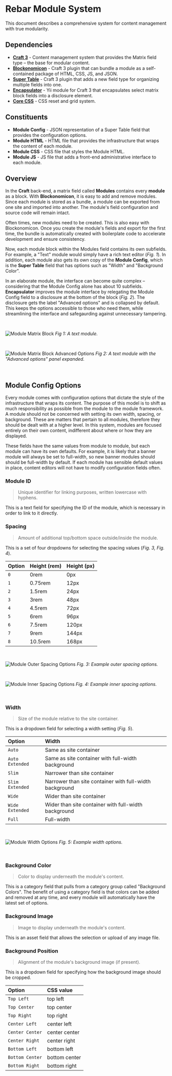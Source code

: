 # Rebar Module System

This document describes a comprehensive system for content management with true modularity.

## Dependencies

* **[Craft 3](https://github.com/craftcms/cms)** - Content management system that provides the Matrix field type – the base for modular content.
* **[Blockonomicon](https://github.com/charliedevelopment/craft3-blockonomicon/)** - Craft 3 plugin that can bundle a module as a self-contained package of HTML, CSS, JS, and JSON.
* **[Super Table](https://github.com/verbb/super-table)** - Craft 3 plugin that adds a new field type for organizing multiple fields into one.
* **[Encapsulator](https://github.com/charliedevelopment/encapsulator)** - Yii module for Craft 3 that encapsulates select matrix block fields into a disclosure element.
* **[Core CSS](https://github.com/alecrios/core-css)** - CSS reset and grid system.

## Constituents

* **Module Config** - JSON representation of a Super Table field that provides the configuration options.
* **Module HTML** - HTML file that provides the infrastructure that wraps the content of each module.
* **Module CSS** - CSS file that styles the Module HTML.
* **Module JS** - JS file that adds a front-end administrative interface to each module.

## Overview

In the **Craft** back-end, a matrix field called **Modules** contains every **module** as a block. With **Blockonomicon**, it is easy to add and remove modules. Since each module is stored as a bundle, a module can be exported from one site and imported into another. The module's field configuration and source code will remain intact.

Often times, new modules need to be created. This is also easy with Blockonomicon. Once you create the module's fields and export for the first time, the bundle is automatically created with boilerplate code to accelerate development and ensure consistency.

Now, each module block within the Modules field contains its own subfields. For example, a "Text" module would simply have a rich text editor (_Fig. 1_). In addition, each module also gets its own copy of the **Module Config**, which is the **Super Table** field that has options such as "Width" and "Background Color".

In an elaborate module, the interface can become quite complex – considering that the Module Config alone has about 10 subfields. **Encapsulator** improves the module interface by relegating the Module Config field to a disclosure at the bottom of the block (_Fig. 2_). The disclosure gets the label "Advanced options" and is collapsed by default. This keeps the options accessible to those who need them, while streamlining the interface and safegaurding against unnecessary tampering.

&nbsp;

![Module Matrix Block](./screenshots/module-matrix-block.png)
_Fig 1: A text module._

&nbsp;

![Module Matrix Block Advanced Options](./screenshots/module-matrix-block-advanced-options.png)
_Fig 2: A text module with the "Advanced options" panel expanded._

&nbsp;

## Module Config Options

Every module comes with configuration options that dictate the style of the infrastructure that wraps its content. The purpose of this model is to shift as much responsibility as possible from the module to the module framework. A module should not be concerned with setting its own width, spacing, or background. These are matters that pertain to all modules, therefore they should be dealt with at a higher level. In this system, modules are focused entirely on their own content, indifferent about where or how they are displayed.

These fields have the same values from module to module, but each module can have its own defaults. For example, it is likely that a banner module will always be set to full-width, so new banner modules should should be full-width by default. If each module has sensible default values in place, content editors will not have to modify configuration fields often.

### Module ID

> Unique identifier for linking purposes, written lowercase with hyphens.

This is a text field for specifying the ID of the module, which is necessary in order to link to it directly.

### Spacing

> Amount of additional top/bottom space outside/inside the module.

This is a set of four dropdowns for selecting the spacing values (_Fig. 3, Fig. 4_).

| Option | Height (rem) | Height (px) |
|:--- |:--- |:--- |
| `0` | 0rem | 0px |
| `1` | 0.75rem | 12px |
| `2` | 1.5rem | 24px |
| `3` | 3rem | 48px |
| `4` | 4.5rem| 72px |
| `5` | 6rem | 96px |
| `6` | 7.5rem | 120px |
| `7` | 9rem | 144px |
| `8` | 10.5rem | 168px |

&nbsp;

![Module Outer Spacing Options](./screenshots/module-outer-spacing-options.png)
_Fig. 3: Example outer spacing options._

&nbsp;

![Module Inner Spacing Options](./screenshots/module-inner-spacing-options.png)
_Fig. 4: Example inner spacing options._

&nbsp;

### Width

> Size of the module relative to the site container.

This is a dropdown field for selecting a width setting (_Fig. 5_).

| Option | Width |
|:--- |:--- |
| `Auto` | Same as site container |
| `Auto Extended` | Same as site container with full-width background |
| `Slim` | Narrower than site container |
| `Slim Extended` | Narrower than site container with full-width background |
| `Wide` | Wider than site container |
| `Wide Extended` | Wider than site container with full-width background |
| `Full` | Full-width |

&nbsp;

![Module Width Options](./screenshots/module-width-options.png)
_Fig. 5: Example width options._

&nbsp;

### Background Color

> Color to display underneath the module's content.

This is a category field that pulls from a category group called "Background Colors". The benefit of using a category field is that colors can be added and removed at any time, and every module will automatically have the latest set of options.

### Background Image

> Image to display underneath the module's content.

This is an asset field that allows the selection or upload of any image file.

### Background Position

> Alignment of the module's background image (if present).

This is a dropdown field for specifying how the background image should be cropped.

| Option | CSS value |
|:--- |:--- |
| `Top Left` | top left |
| `Top Center` | top center |
| `Top Right` | top right |
| `Center Left` | center left |
| `Center Center` | center center |
| `Center Right` | center right |
| `Bottom Left` | bottom left |
| `Bottom Center` | bottom center |
| `Bottom Right` | bottom right |
